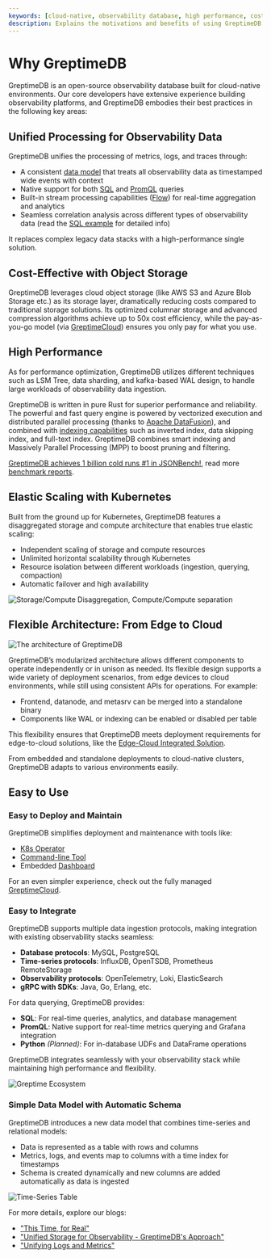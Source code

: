 ```yaml
---
keywords: [cloud-native, observability database, high performance, cost-effective, unified design]
description: Explains the motivations and benefits of using GreptimeDB, including its unified design for metrics, logs, and traces, cloud-native architecture, cost-effectiveness, high performance, and ease of use. It highlights key features and deployment strategies.
---
```


# Why GreptimeDB

GreptimeDB is an open-source observability database built for cloud-native environments. Our core developers have extensive experience building observability platforms, and GreptimeDB embodies their best practices in the following key areas:

## Unified Processing for Observability Data

GreptimeDB unifies the processing of metrics, logs, and traces through:

- A consistent [data model](./data-model.md) that treats all observability data as timestamped wide events with context
- Native support for both [SQL](/user-guide/query-data/sql.md) and [PromQL](/user-guide/query-data/promql.md) queries
- Built-in stream processing capabilities ([Flow](/user-guide/flow-computation/overview.md)) for real-time aggregation and analytics
- Seamless correlation analysis across different types of observability data (read the [SQL example](/user-guide/overview.md#sql-query-example) for detailed info)

It replaces complex legacy data stacks with a high-performance single solution.


## Cost-Effective with Object Storage

GreptimeDB leverages cloud object storage (like AWS S3 and Azure Blob Storage etc.) as its storage layer, dramatically reducing costs compared to traditional storage solutions. Its optimized columnar storage and advanced compression algorithms achieve up to 50x cost efficiency, while the pay-as-you-go model (via [GreptimeCloud](https://greptime.com/product/cloud)) ensures you only pay for what you use.

## High Performance

As for performance optimization, GreptimeDB utilizes different techniques such as LSM Tree, data sharding, and kafka-based WAL design, to handle large workloads of observability data ingestion.

GreptimeDB is written in pure Rust for superior performance and reliability. The powerful and fast query engine is powered by vectorized execution and distributed parallel processing (thanks to [Apache DataFusion](https://datafusion.apache.org/)), and combined with [indexing capabilities](/user-guide/manage-data/data-index.md) such as inverted index, data skipping index, and full-text index. GreptimeDB combines smart indexing and Massively Parallel Processing (MPP) to boost pruning and filtering.

[GreptimeDB achieves 1 billion cold runs #1 in JSONBench!](https://greptime.com/blogs/2025-03-18-jsonbench-greptimedb-performance), read more [benchmark reports](https://www.greptime.com/blogs/2024-09-09-report-summary).

## Elastic Scaling with Kubernetes

Built from the ground up for Kubernetes, GreptimeDB features a disaggregated storage and compute architecture that enables true elastic scaling:

- Independent scaling of storage and compute resources
- Unlimited horizontal scalability through Kubernetes
- Resource isolation between different workloads (ingestion, querying, compaction)
- Automatic failover and high availability

![Storage/Compute Disaggregation, Compute/Compute separation](/storage-compute-disaggregation-compute-compute-separation.png)

## Flexible Architecture: From Edge to Cloud

![The architecture of GreptimeDB](/architecture-2.png)

GreptimeDB’s modularized architecture allows different components to operate independently or in unison as needed. Its flexible design supports a wide variety of deployment scenarios, from edge devices to cloud environments, while still using consistent APIs for operations. For example:

- Frontend, datanode, and metasrv can be merged into a standalone binary
- Components like WAL or indexing can be enabled or disabled per table

This flexibility ensures that GreptimeDB meets deployment requirements for edge-to-cloud solutions, like the [Edge-Cloud Integrated Solution](https://greptime.com/product/carcloud).

From embedded and standalone deployments to cloud-native clusters, GreptimeDB adapts to various environments easily.

## Easy to Use

### Easy to Deploy and Maintain

GreptimeDB simplifies deployment and maintenance with tools like:

- [K8s Operator](https://github.com/GreptimeTeam/greptimedb-operator)
- [Command-line Tool](https://github.com/GreptimeTeam/gtctl)
- Embedded [Dashboard](https://github.com/GreptimeTeam/dashboard)

For an even simpler experience, check out the fully managed [GreptimeCloud](https://greptime.com/product/cloud).

### Easy to Integrate

GreptimeDB supports multiple data ingestion protocols, making integration with existing observability stacks seamless:

- **Database protocols**: MySQL, PostgreSQL
- **Time-series protocols**: InfluxDB, OpenTSDB, Prometheus RemoteStorage
- **Observability protocols**: OpenTelemetry, Loki, ElasticSearch
- **gRPC with SDKs**: Java, Go, Erlang, etc.

For data querying, GreptimeDB provides:

- **SQL**: For real-time queries, analytics, and database management
- **PromQL**: Native support for real-time metrics querying and Grafana integration
- **Python** *(Planned)*: For in-database UDFs and DataFrame operations

GreptimeDB integrates seamlessly with your observability stack while maintaining high performance and flexibility.

![Greptime Ecosystem](/greptime-ecosystem.png)

### Simple Data Model with Automatic Schema

GreptimeDB introduces a new data model that combines time-series and relational models:

- Data is represented as a table with rows and columns
- Metrics, logs, and events map to columns with a time index for timestamps
- Schema is created dynamically and new columns are added automatically as data is ingested

![Time-Series Table](/time-series-table.png)

For more details, explore our blogs:
- ["This Time, for Real"](https://greptime.com/blogs/2022-11-15-this-time-for-real)
- ["Unified Storage for Observability - GreptimeDB's Approach"](https://greptime.com/blogs/2024-12-24-observability)
- ["Unifying Logs and Metrics"](https://greptime.com/blogs/2024-06-25-logs-and-metrics)
